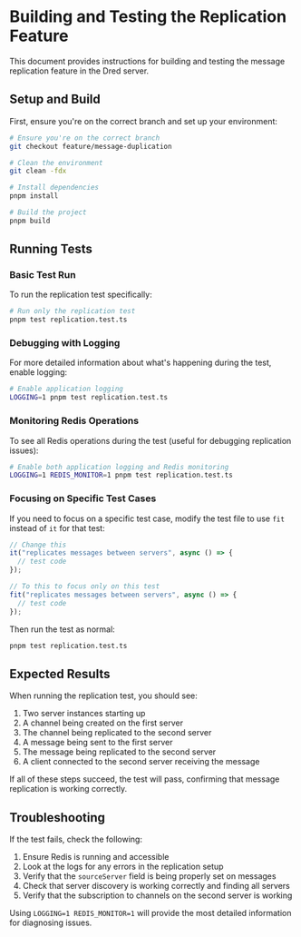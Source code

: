 # Building and Testing the Replication Feature

This document provides instructions for building and testing the message replication feature in the Dred server.

## Setup and Build

First, ensure you're on the correct branch and set up your environment:

```bash
# Ensure you're on the correct branch
git checkout feature/message-duplication

# Clean the environment
git clean -fdx

# Install dependencies
pnpm install

# Build the project
pnpm build
```

## Running Tests

### Basic Test Run

To run the replication test specifically:

```bash
# Run only the replication test
pnpm test replication.test.ts
```

### Debugging with Logging

For more detailed information about what's happening during the test, enable logging:

```bash
# Enable application logging
LOGGING=1 pnpm test replication.test.ts
```

### Monitoring Redis Operations

To see all Redis operations during the test (useful for debugging replication issues):

```bash
# Enable both application logging and Redis monitoring
LOGGING=1 REDIS_MONITOR=1 pnpm test replication.test.ts
```

### Focusing on Specific Test Cases

If you need to focus on a specific test case, modify the test file to use `fit` instead of `it` for that test:

```typescript
// Change this
it("replicates messages between servers", async () => {
  // test code
});

// To this to focus only on this test
fit("replicates messages between servers", async () => {
  // test code
});
```

Then run the test as normal:

```bash
pnpm test replication.test.ts
```

## Expected Results

When running the replication test, you should see:

1. Two server instances starting up
2. A channel being created on the first server
3. The channel being replicated to the second server
4. A message being sent to the first server
5. The message being replicated to the second server
6. A client connected to the second server receiving the message

If all of these steps succeed, the test will pass, confirming that message replication is working correctly.

## Troubleshooting

If the test fails, check the following:

1. Ensure Redis is running and accessible
2. Look at the logs for any errors in the replication setup
3. Verify that the `sourceServer` field is being properly set on messages
4. Check that server discovery is working correctly and finding all servers
5. Verify that the subscription to channels on the second server is working

Using `LOGGING=1 REDIS_MONITOR=1` will provide the most detailed information for diagnosing issues. 